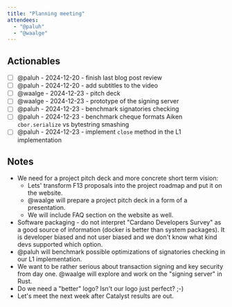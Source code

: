 ```yaml
---
title: "Planning meeting"
attendees:
  - "@paluh"
  - "@waalge"
---
```


## Actionables

- [ ] @paluh - 2024-12-20 - finish last blog post review
- [ ] @paluh - 2024-12-20 - add subtitles to the video
- [ ] @waalge - 2024-12-23 - pitch deck
- [ ] @waalge - 2024-12-23 - prototype of the signing server
- [ ] @paluh - 2024-12-23 - benchmark signatories checking
- [ ] @paluh - 2024-12-23 - benchmark cheque formats Aiken `cbor.serialize` vs
      bytestring smashing
- [ ] @paluh - 2024-12-23 - implement `close` method in the L1 implementation

## Notes

- We need for a project pitch deck and more concrete short term vision:
  - Lets' transform F13 proposals into the project roadmap and put it on the
    website.
  - @waalge will prepare a project pitch deck in a form of a presentation.
  - We will include FAQ section on the website as well.
- Software packaging - do not interpret "Cardano Developers Survey" as a good
  source of information (docker is better than system packages). It is developer
  biased and not user biased and we don't know what kind devs supported which
  option.
- @paluh will benchmark possible optimizations of signatories checking in our L1
  implementation.
- We want to be rather serious about transaction signing and key security from
  day one. @waalge will explore and work on the "signing server" in Rust.
- Do we need a "better" logo? Isn't our logo just perfect? ;-)
- Let's meet the next week after Catalyst results are out.

